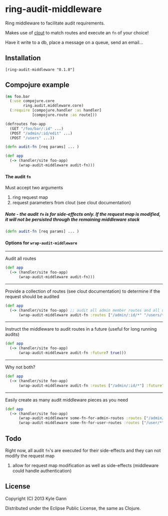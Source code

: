 # ring-audit-middleware

Ring middleware to facilitate audit requirements.

Makes use of [clout](https://github.com/weavejester/clout) to match routes and execute an ```fn``` of your choice!

Have it write to a db, place a message on a queue, send an email...

## Installation

    [ring-audit-middleware "0.1.0"]

## Compojure example

```clojure
(ns foo.bar
  (:use compojure.core
        ring.audit.middleware.core)
  (:require [compojure.handler :as handler]
            [compojure.route :as route]))

(defroutes foo-app
  (GET "/foo/bar/:id" ...)
  (POST "/admin/:id/edit" ...)
  (POST "/users" ...))

(defn audit-fn [req params] ... )

(def app
  (-> (handler/site foo-app)
      (wrap-audit-middleware audit-fn)))
```

#### The audit ```fn```

Must accept two arguments
  1. ring request map
  2. request parameters from clout (see clout documentation)

##### Note - the audit ```fn``` is for side-effects only. If the request map is modified, it will not be persisted through the remaining middleware stack

```clojure
(defn audit-fn [req params] ... )
```

#### Options for ```wrap-audit-middleware```

- - -
Audit all routes

```clojure
(def app
  (-> (handler/site foo-app)
      (wrap-audit-middleware audit-fn)))
```

- - -
Provide a collection of routes (see clout documentation) to determine if the request should be audited

```clojure
(def app
  (-> (handler/site foo-app) ;; audit all admin member routes and all user routes
      (wrap-audit-middleware audit-fn :routes ["/admin/:id/*" "/users/*"])))
```

- - -
Instruct the middleware to audit routes in a future (useful for long running audits)

```clojure
(def app
  (-> (handler/site foo-app)
      (wrap-audit-middleware audit-fn :future? true)))
```

- - -
Why not both?

```clojure
(def app
  (-> (handler/site foo-app)
      (wrap-audit-middleware audit-fn :routes ["/admin/:id/*"] :future? true)))
```

- - -
Easily create as many audit middleware pieces as you need

```clojure
(def app
  (-> (handler/site foo-app)
      (wrap-audit-middleware some-fn-for-admin-routes :routes ["/admin/:id/*"])
      (wrap-audit-middleware some-fn-for-user-routes :routes ["/user/*"] :future? true)))
```

## Todo

Right now, all audit ```fn```'s are executed for their side-effects and they can not modify the request map

  1. allow for request map modification as well as side-effects (middleware could handle authentication)

## License

Copyright (C) 2013 Kyle Gann

Distributed under the Eclipse Public License, the same as Clojure.
